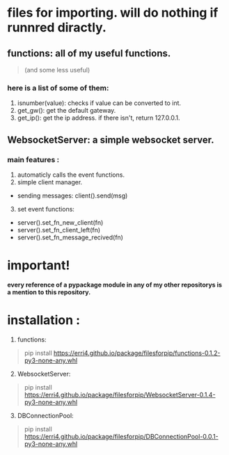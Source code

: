 # files for importing. will do nothing if runnred diractly.

## functions: all of my useful functions.
> (and some less useful)
### here is a list of some of them:
1. isnumber(value):
    checks if value can be converted to int.
2. get_gw():
    get the default gateway.
3. get_ip():
    get the ip address. if there isn't, return 127.0.0.1.

## WebsocketServer: a simple websocket server.
### main features :
1. automaticly calls the event functions.
2. simple client manager.
- sending messages: client().send(msg)
3. set event functions:
- server().set_fn_new_client(fn)
- server().set_fn_client_left(fn)
- server().set_fn_message_recived(fn)

# **important!**
**every reference of a pypackage module in any of my other repositorys is a mention to this repository.**

# installation :
1. functions:
> pip install https://erri4.github.io/package/filesforpip/functions-0.1.2-py3-none-any.whl

2. WebsocketServer:
> pip install https://erri4.github.io/package/filesforpip/WebsocketServer-0.1.4-py3-none-any.whl

3. DBConnectionPool:
> pip install https://erri4.github.io/package/filesforpip/DBConnectionPool-0.0.1-py3-none-any.whl